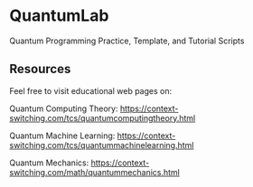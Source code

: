 # QuantumLab
Quantum Programming Practice, Template, and Tutorial Scripts

## Resources
Feel free to visit educational web pages on: 

Quantum Computing Theory: https://context-switching.com/tcs/quantumcomputingtheory.html

Quantum Machine Learning: https://context-switching.com/tcs/quantummachinelearning.html

Quantum Mechanics: https://context-switching.com/math/quantummechanics.html
